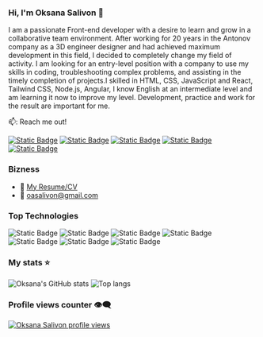 ### Hi, I'm Oksana Salivon 👋

I am a passionate Front-end developer with a desire to learn and grow in a collaborative team environment. After working for 20 years in the Antonov company as a 3D engineer designer and had achieved maximum development in this field, I decided to completely change my field of activity. I am looking for an entry-level position with a company to use my skills in coding, troubleshooting complex problems, and assisting in the timely completion of projects.I skilled in HTML, CSS, JavaScript and React, Tailwind CSS, Node.js, Angular, I know English at an intermediate level and am learning it now to improve my level. Development, practice and work for the result are important for me.

📫: Reach me out!

[![Static Badge](https://img.shields.io/badge/linkedin-0A13F3?style=plastic&logo=linkedin&logoColor=white&labelColor=0A13F3&link=https%3A%2F%2Fwww.linkedin.com%2Fin%2Foksana-salivon%2F)](https://www.linkedin.com/in/oksana-salivon/)
[![Static Badge](https://img.shields.io/badge/Gmail-FC6A07?style=plastic&logo=Gmail&logoColor=white&labelColor=FC6A07&link=https%3A%2F%2Fmail.google.com%2Fmail%2Fu%2F0%2F%23inbox)](https://mail.google.com/mail/u/0/#inbox)
[![Static Badge](https://img.shields.io/badge/Behance-C207FC?style=plastic&logo=Behance&logoColor=white&labelColor=C207FC&link=https%3A%2F%2Fwww.behance.net%2FOksana_Salivon)](https://www.behance.net/Oksana_Salivon)
[![Static Badge](https://img.shields.io/badge/Telegram-07B2FC?style=plastic&logo=Telegram&logoColor=white&labelColor=07B2FC&link=https%3A%2F%2Ft.me%2FKOA7602)](https://t.me/KOA7602)
[![Static Badge](https://img.shields.io/badge/Instagram-FC07BE?style=plastic&logo=Instagram&logoColor=white&labelColor=FC07BE&link=https%3A%2F%2Fwww.instagram.com%2F)](https://www.instagram.com/)

### Bizness
- :paperclip: [My Resume/CV](https://drive.google.com/file/d/11HSTHX201U9_-z7HbGDwExidoLmpRdf-/view?usp=sharing)
- :email: oasalivon@gmail.com

### Top Technologies

![Static Badge](https://img.shields.io/badge/React-%2361DAFB?style=for-the-badge&logo=react&logoColor=%2361DAFB&labelColor=black&color=%2361DAFB)
![Static Badge](https://img.shields.io/badge/JavaScript-%23F7DF1E?style=for-the-badge&logo=javascript&logoColor=%23F7DF1E&labelColor=black&color=%23F7DF1E)
![Static Badge](https://img.shields.io/badge/TypeScript-%233178C6?style=for-the-badge&logo=typescript&logoColor=%233178C6&labelColor=black&color=%233178C6)
![Static Badge](https://img.shields.io/badge/HTML%2FCSS-E34F26?style=for-the-badge&logo=sass&logoColor=E34F26&labelColor=black&color=%23E34F26)
![Static Badge](https://img.shields.io/badge/SASS-CC6699?style=for-the-badge&logo=sass&logoColor=CC6699&labelColor=black&color=CC6699)
![Static Badge](https://img.shields.io/badge/Tailwind-%2306B6D4?style=for-the-badge&logo=tailwindcss&logoColor=%2306B6D4&labelColor=black&color=%2306B6D4)
![Static Badge](https://img.shields.io/badge/Figma-%23F24E1E?style=for-the-badge&logo=figma&logoColor=%23F24E1E&labelColor=black&color=%23F24E1E)

### My stats ⭐

<div display="flex" justifyt="space-between">
<img align="center" alt="Oksana's GitHub stats" src="https://github-readme-stats.vercel.app/api?username=KsanaSal&show_icons=true&bg_color=FCF5FC&title_color=8816A4&text_color=262227&icon_color=0A6C96&border_color=521461"/>
<img align="center" alt="Top langs" src="https://github-readme-stats.vercel.app/api/top-langs/?username=KsanaSal&layout=donut&bg_color=FCF5FC&title_color=8816A4&text_color=262227&icon_color=0A6C96&border_color=521461"/>
</div>

### Profile views counter 👁️‍🗨️

[![Oksana Salivon profile views](https://u8views.com/api/v1/github/profiles/7869344/views/day-week-month-total-count.svg)](https://github.com/KsanaSal)

